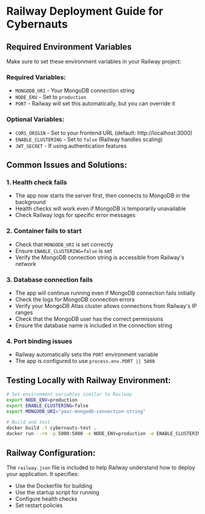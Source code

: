 # Railway Deployment Guide for Cybernauts

## Required Environment Variables

Make sure to set these environment variables in your Railway project:

### Required Variables:
- `MONGODB_URI` - Your MongoDB connection string
- `NODE_ENV` - Set to `production`
- `PORT` - Railway will set this automatically, but you can override it

### Optional Variables:
- `CORS_ORIGIN` - Set to your frontend URL (default: http://localhost:3000)
- `ENABLE_CLUSTERING` - Set to `false` (Railway handles scaling)
- `JWT_SECRET` - If using authentication features

## Common Issues and Solutions:

### 1. Health check fails
- The app now starts the server first, then connects to MongoDB in the background
- Health checks will work even if MongoDB is temporarily unavailable
- Check Railway logs for specific error messages

### 2. Container fails to start
- Check that `MONGODB_URI` is set correctly
- Ensure `ENABLE_CLUSTERING=false` is set
- Verify the MongoDB connection string is accessible from Railway's network

### 3. Database connection fails
- The app will continue running even if MongoDB connection fails initially
- Check the logs for MongoDB connection errors
- Verify your MongoDB Atlas cluster allows connections from Railway's IP ranges
- Check that the MongoDB user has the correct permissions
- Ensure the database name is included in the connection string

### 4. Port binding issues
- Railway automatically sets the `PORT` environment variable
- The app is configured to use `process.env.PORT || 5000`

## Testing Locally with Railway Environment:

```bash
# Set environment variables similar to Railway
export NODE_ENV=production
export ENABLE_CLUSTERING=false
export MONGODB_URI="your-mongodb-connection-string"

# Build and test
docker build -t cybernauts-test .
docker run --rm -p 5000:5000 -e NODE_ENV=production -e ENABLE_CLUSTERING=false -e MONGODB_URI="your-mongodb-connection-string" cybernauts-test
```

## Railway Configuration:

The `railway.json` file is included to help Railway understand how to deploy your application. It specifies:
- Use the Dockerfile for building
- Use the startup script for running
- Configure health checks
- Set restart policies